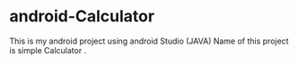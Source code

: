# android-Calculator
This is my android project using android Studio (JAVA) Name of this project is simple Calculator .
